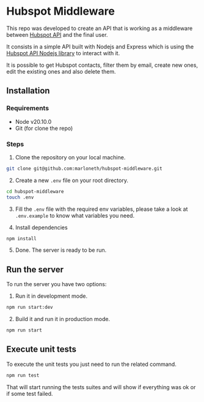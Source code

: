 # Hubspot Middleware

This repo was developed to create an API that is working as a middleware between [Hubspot API](https://developers.hubspot.com/docs/api/overview) and the final user.

It consists in a simple API built with Nodejs and Express which is using the [Hubspot API Nodejs library](https://github.com/HubSpot/hubspot-api-nodejs) to interact with it.

It is possible to get Hubspot contacts, filter them by email, create new ones, edit the existing ones and also delete them.

## Installation

### Requirements

- Node v20.10.0
- Git (for clone the repo)

### Steps

1. Clone the repository on your local machine.

```sh
git clone git@github.com:marloneth/hubspot-middleware.git
```

2. Create a new `.env` file on your root directory.

```sh
cd hubspot-middleware
touch .env
```

3. Fill the `.env` file with the required env variables, please take a look at `.env.example` to know what variables you need.

4. Install dependencies

```sh
npm install
```

5. Done. The server is ready to be run.

## Run the server

To run the server you have two options:

1. Run it in development mode.

```sh
npm run start:dev
```

2. Build it and run it in production mode.

```sh
npm run start
```

## Execute unit tests

To execute the unit tests you just need to run the related command.

```sh
npm run test
```

That will start running the tests suites and will show if everything was ok or if some test failed.
